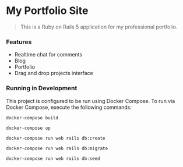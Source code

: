 # My Portfolio Site

> This is a Ruby on Rails 5 application for my professional portfolio.

### Features

- Realtime chat for comments
- Blog
- Portfolio
- Drag and drop projects interface

### Running in Development

This project is configured to be run using Docker Compose. To run via Docker Compose, execute the following commands:

`docker-compose build`

`docker-compose up`

`docker-compose run web rails db:create`

`docker-compose run web rails db:migrate`

`docker-compose run web rails db:seed`